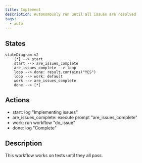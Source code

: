 ```yaml
---
title: Implement
description: Autonomously run until all issues are resolved
tags:
  - auto
---
```


## States

```mermaid
stateDiagram-v2
    [*] --> start
    start --> are_issues_complete
    are_issues_complete --> loop
    loop --> done: result.contains("YES")
    loop --> work: default
    work --> are_issues_complete
    done --> [*]
```

## Actions

- start: log "Implementing issues"
- are_issues_complete: execute prompt "are_issues_complete"
- work: run workflow "do_issue"
- done: log "Complete"

## Description

This workflow works on tests until they all pass.
